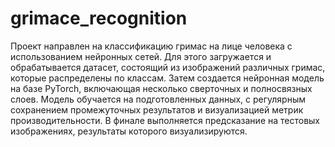 # grimace_recognition
Проект направлен на классификацию гримас на лице человека с использованием нейронных сетей. Для этого загружается и обрабатывается датасет, состоящий из изображений различных гримас, которые распределены по классам. Затем создается нейронная модель на базе PyTorch, включающая несколько сверточных и полносвязных слоев. Модель обучается на подготовленных данных, с регулярным сохранением промежуточных результатов и визуализацией метрик производительности. В финале выполняется предсказание на тестовых изображениях, результаты которого визуализируются.
